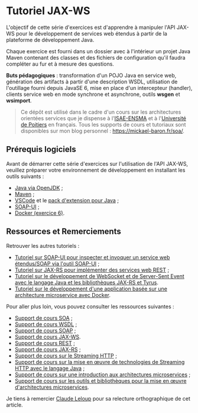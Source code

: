 # Tutoriel JAX-WS

L'objectif de cette série d'exercices est d'apprendre à manipuler l'API JAX-WS pour le développement de services web étendus à partir de la plateforme de développement Java.

Chaque exercice est fourni dans un dossier avec à l'intérieur un projet Java Maven contenant des classes et des fichiers de configuration qu'il faudra compléter au fur et à mesure des questions.

**Buts pédagogiques** : transformation d'un POJO Java en service web, génération des artifacts à partir d'une description WSDL, utilisation de l'outillage fourni depuis JavaSE 6, mise en place d'un intercepteur (handler), clients service web en mode synchrone et asynchrone, outils **wsgen** et **wsimport**.

> Ce dépôt est utilisé dans le cadre d'un cours sur les architectures orientées services que je dispense à l'[ISAE-ENSMA](https://www.ensma.fr) et à l'[Université de Poitiers](http://www.univ-poitiers.fr/) en français. Tous les supports de cours et tutoriaux sont disponibles sur mon blog personnel : <https://mickael-baron.fr/soa/>.

## Prérequis logiciels

Avant de démarrer cette série d'exercices sur l'utilisation de l'API JAX-WS, veuillez préparer votre environnement de développement en installant les outils suivants :

- [Java via OpenJDK](https://jdk.java.net/ "Java") ;
- [Maven](https://maven.apache.org/ "Maven") ;
- [VSCode](https://code.visualstudio.com/ "Visual Studio Code") et le [pack d'extension pour Java](https://marketplace.visualstudio.com/items?itemName=vscjava.vscode-java-pack "Extension Pack for Java") ;
- [SOAP-UI](http://www.soapui.org/ "SOAP-UI") ;
- [Docker (exercice 6)](https://www.docker.com/ "Docker").

## Ressources et Remerciements

Retrouver les autres tutoriels :

- [Tutoriel sur SOAP-UI pour inspecter et invoquer un service web étendus/SOAP via l'outil SOAP-UI](https://github.com/mickaelbaron/soapui-tutorial) ;
- [Tutoriel sur JAX-RS pour implémenter des services web REST](https://github.com/mickaelbaron/jaxrs-tutorial) ;
- [Tutoriel sur le développement de WebSocket et de Server-Sent Event avec le langage Java et les bibliothèques JAX-RS et Tyrus](https://github.com/mickaelbaron/streaminghttp-tutorial).
- [Tutoriel sur le développement d'une application basée sur une architecture microservice avec Docker](https://github.com/mickaelbaron/javamicroservices-tutorial).

Pour aller plus loin, vous pouvez consulter les ressources suivantes :

- [Support de cours SOA](https://mickael-baron.fr/soa/introduction-soa "Support de cours SOA") ;
- [Support de cours WSDL](https://mickael-baron.fr/soa/decrire-configurer-wsdl "Support de cours WSDL") ;
- [Support de cours SOAP](https://mickael-baron.fr/soa/communiquer-soap "Support de cours SOAP") ;
- [Support de cours JAX-WS](https://mickael-baron.fr/soa/developper-serviceweb-jaxws "Support de cours JAX-WS").
- [Support de cours REST](https://mickael-baron.fr/soa/comprendre-style-architecture-rest "Support de cours REST") ;
- [Support de cours JAX-RS](https://mickael-baron.fr/soa/developper-serviceweb-rest-jaxrs "Support de cours JAX-RS") ;
- [Support de cours sur le Streaming HTTP](https://mickael-baron.fr/soa/introduction-streaminghttp) ;
- [Support de cours sur la mise en œuvre de technologies de Streaming HTTP avec le langage Java](https://mickael-baron.fr/soa/streaminghttp-mise-en-oeuvre) ;
- [Support de cours sur une introduction aux architectures microservices](https://mickael-baron.fr/soa/introduction-microservices "Support de cours sur une introduction aux architectures microservices") ;
- [Support de cours sur les outils et bibliothèques pour la mise en œuvre d'architectures microservices](https://mickael-baron.fr/soa/microservices-mise-en-oeuvre "Support de cours sur les outils et bibliothèques pour la mise en œuvre d'architectures microservices").

Je tiens à remercier [Claude Leloup](http://www.developpez.net/forums/u124512/claudeleloup/) pour sa relecture orthographique de cet article.
